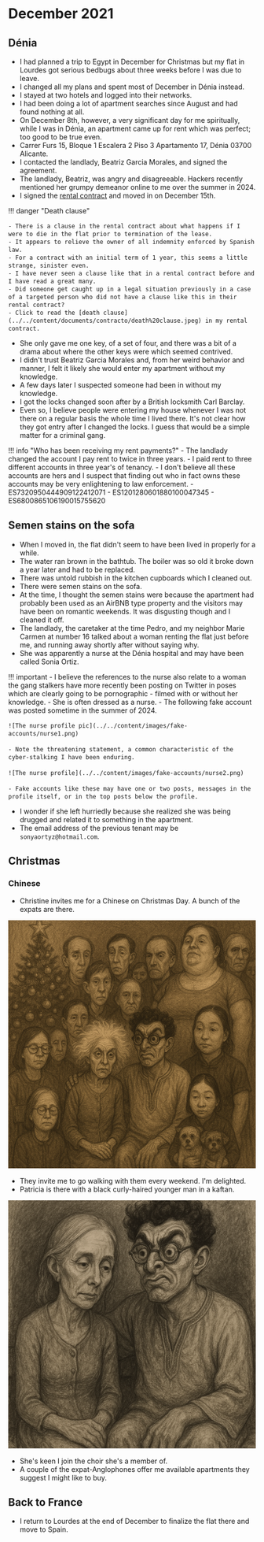 # December 2021

## Dénia

- I had planned a trip to Egypt in December for Christmas but my flat in Lourdes got serious bedbugs about three weeks before I was due to leave.
- I changed all my plans and spent most of December in Dénia instead.
- I stayed at two hotels and logged into their networks.
- I had been doing a lot of apartment searches since August and had found nothing at all.
- On December 8th, however, a very significant day for me spiritually, while I was in Dénia, an apartment came up for rent which was perfect; too good to be true even.
- Carrer Furs 15, Bloque 1 Escalera 2 Piso 3 Apartamento 17, Dénia 03700 Alicante.
- I contacted the landlady, Beatriz Garcia Morales, and signed the agreement.
- The landlady, Beatriz, was angry and disagreeable. Hackers recently mentioned her grumpy demeanor online to me over the summer in 2024.
- I signed the [rental contract](../../content/documents/contracto/rental-contract.pdf) and moved in on December 15th.

!!! danger "Death clause"

    - There is a clause in the rental contract about what happens if I were to die in the flat prior to termination of the lease.
    - It appears to relieve the owner of all indemnity enforced by Spanish law.
    - For a contract with an initial term of 1 year, this seems a little strange, sinister even.
    - I have never seen a clause like that in a rental contract before and I have read a great many.
    - Did someone get caught up in a legal situation previously in a case of a targeted person who did not have a clause like this in their rental contract?
    - Click to read the [death clause](../../content/documents/contracto/death%20clause.jpeg) in my rental contract.

- She only gave me one key, of a set of four, and there was a bit of a drama about where the other keys were which seemed contrived.
- I didn't trust Beatriz Garcia Morales and, from her weird behavior and manner, I felt it likely she would enter my apartment without my knowledge.
- A few days later I suspected someone had been in without my knowledge.
- I got the locks changed soon after by a British locksmith Carl Barclay.
- Even so, I believe people were entering my house whenever I was not there on a regular basis the whole time I lived there. It's not clear how they got entry after I changed the locks. I guess that would be a simple matter for a criminal gang.

!!! info "Who has been receiving my rent payments?"
    - The landlady changed the account I pay rent to twice in three years.
    - I paid rent to three different accounts in three year's of tenancy.
    - I don't believe all these accounts are hers and I suspect that finding out who in fact owns these accounts may be very enlightening to law enforcement.
        - ES7320950444909122412071
        - ES1201280601880100047345
        - ES6800865106190015755620

## Semen stains on the sofa

- When I moved in, the flat didn't seem to have been lived in properly for a while.
- The water ran brown in the bathtub. The boiler was so old it broke down a year later and had to be replaced.
- There was untold rubbish in the kitchen cupboards which I cleaned out.
- There were semen stains on the sofa. 
- At the time, I thought the semen stains were because the apartment had probably been used as an AirBNB type property and the visitors may have been on romantic weekends. It was disgusting though and I cleaned it off.
- The landlady, the caretaker at the time Pedro, and my neighbor Marie Carmen at number 16 talked about a woman renting the flat just before me, and running away shortly after without saying why. 
- She was apparently a nurse at the Dénia hospital and may have been called Sonia Ortiz.

!!! important
    - I believe the references to the nurse also relate to a woman the gang stalkers have more recently been posting on Twitter in poses which are clearly going to be pornographic - filmed with or without her knowledge. 
    - She is often dressed as a nurse.
    - The following fake account was posted sometime in the summer of 2024.

    ![The nurse profile pic](../../content/images/fake-accounts/nurse1.png)

    - Note the threatening statement, a common characteristic of the cyber-stalking I have been enduring.

    ![The nurse profile](../../content/images/fake-accounts/nurse2.png)

    - Fake accounts like these may have one or two posts, messages in the profile itself, or in the top posts below the profile.

- I wonder if she left hurriedly because she realized she was being drugged and related it to something in the apartment.
- The email address of the previous tenant may be `sonyaortyz@hotmail.com`.

## Christmas 

### Chinese

- Christine invites me for a Chinese on Christmas Day. A bunch of the expats are there.

![Christmas dinner](../../content/images/christmas-dinner.PNG)

- They invite me to go walking with them every weekend. I'm delighted.
- Patricia is there with a black curly-haired younger man in a kaftan.

![Patricia and her husband](../../content/images/p-and-dodgy-bloke-1.PNG)

- She's keen I join the choir she's a member of. 
- A couple of the expat-Anglophones offer me available apartments they suggest I might like to buy. 

## Back to France

- I return to Lourdes at the end of December to finalize the flat there and move to Spain.

